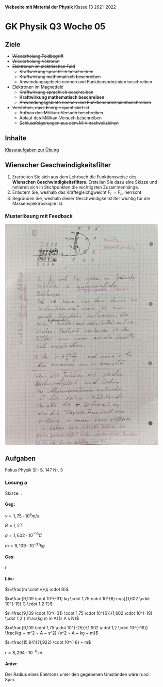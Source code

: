 **Webseite mit Material der Physik**
	Klasse 13 2021-2022
                         
# GK Physik Q3 Woche 05

## Ziele

* ~~Wiederholung Feldbegriff~~
* ~~Wiederholung Vektoren~~
* ~~Elektronen im elektrischen Feld~~
  * ~~Kraftwirkung sprachlich beschreiben~~
  * ~~Kraftwirkung mathematisch beschreiben~~
  * ~~Anwendungsgebiete nennen und  Funktionsprinzipien beschreiben~~
* Elektronen im Magnetfeld
  * ~~Kraftwirkung sprachlich beschreiben~~
  * **Kraftwirkung mathematisch beschreiben**
  * ~~Anwendungsgebiete nennen und  Funktionsprinzipienbeschreiben~~
* ~~Verstehen, dass Energie quantisiert ist~~
  * ~~Aufbau des Millikan-Versuch beschreiben~~
  * ~~Ablauf des Millikan-Versuch beschreiben~~
  * ~~Schlussfolgerungen aus dem M-V nachvollziehen~~

## Inhalte

[Klasuraufgaben zur Übung](aufgabenblatt_klausurrelevant_01.md)

## Wienscher Geschwindigkeitsfilter

1. Erarbeiten Sie sich aus dem Lehrbuch die Funktionsweise des **Wienschen Geschwindigkeitsfilters**. Erstellen Sie dazu eine Skizze und notieren sich in Stichpunkten die wichtigsten Zusammenhänge.
2. Erläutern Sie, weshalb das Kräftegleichgweicht $F_L = F_{el}$ herrscht.
3. Begründen Sie, weshalb dieser Geschwindigkeitsfilter wichtig für die Massenspektroskopie ist.

### Musterlösung mit Feedback

![Schülerbreitrag mit Anmerkungen durch Lehrer](img_muster_wienscher-filter.jpg)

## Aufgaben

Fokus Physik SII: S. 147 Nr. 3

### Lösung a

Skizze...

#### Geg:

$v = 1,75 \cdot 10^{6} m/s$

$B = 1,2 T$

$q = 1,602 \cdot 10^{-19} C$

$m = 9,109 \cdot 10^{-31} kg$

#### Ges:

r

#### Lös:

$r=\frac{m \cdot v}{q \cdot B}$

$r=\frac{9,109 \cdot 10^{-31} kg \cdot 1,75 \cdot 10^{6} m/s}{1,602 \cdot 10^{-19} C \cdot 1,2 T}$

$r=\frac{9,109 \cdot 10^{-31} \cdot 1,75 \cdot 10^{6}}{1,602 \cdot 10^{-19} \cdot 1,2 } \frac{kg m m A}{s A s N}$

$r=\frac{9,109 \cdot 1,75 \cdot 10^{-25}}{1,602 \cdot 1,2 \cdot 10^{-19}} \frac{kg ~ m^2 ~ A ~ s^2}
{s^2 ~ A ~ kg ~ m}$

$r=\frac{15,941}{1,922} \cdot 10^{-6} ~ m$

$r = 8,294 \cdot 10^{-6} ~ m$

#### Antw:

Der Radius eines Elektrons unter den gegebenen Umständen wäre rund 8μm.

